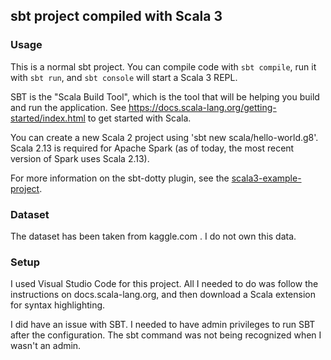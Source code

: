 ## sbt project compiled with Scala 3

### Usage

This is a normal sbt project. You can compile code with `sbt compile`, run it with `sbt run`, and `sbt console` will start a Scala 3 REPL.

SBT is the "Scala Build Tool", which is the tool that will be helping you build and run the application. See https://docs.scala-lang.org/getting-started/index.html to get started with Scala.

You can create a new Scala 2 project using 'sbt new scala/hello-world.g8'. Scala 2.13 is required for Apache Spark (as of today, the most recent version of Spark uses Scala 2.13).

For more information on the sbt-dotty plugin, see the
[scala3-example-project](https://github.com/scala/scala3-example-project/blob/main/README.md).

### Dataset

The dataset has been taken from kaggle.com . I do not own this data.

### Setup

I used Visual Studio Code for this project. All I needed to do was follow the instructions on docs.scala-lang.org, and then download a Scala extension for syntax highlighting.

I did have an issue with SBT. I needed to have admin privileges to run SBT after the configuration. The sbt command was not being recognized when I wasn't an admin.
